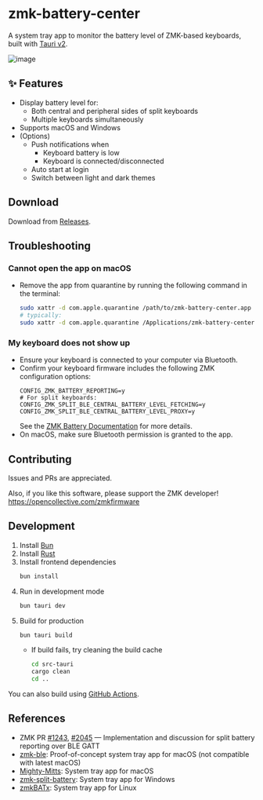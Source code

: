 # zmk-battery-center

A system tray app to monitor the battery level of ZMK-based keyboards, built with [Tauri v2](https://v2.tauri.app/).

![image](https://github.com/user-attachments/assets/1fe0b6de-c8cd-428b-975f-8c5d89850aba)

## ✨ Features
- Display battery level for:
  - Both central and peripheral sides of split keyboards
  - Multiple keyboards simultaneously
- Supports macOS and Windows
- (Options)
  - Push notifications when
    - Keyboard battery is low
    - Keyboard is connected/disconnected
  - Auto start at login
  - Switch between light and dark themes

## Download

Download from [Releases](https://github.com/kot149/zmk-battery-center/releases).

## Troubleshooting

### Cannot open the app on macOS

- Remove the app from quarantine by running the following command in the terminal:
  ```sh
  sudo xattr -d com.apple.quarantine /path/to/zmk-battery-center.app
  # typically:
  sudo xattr -d com.apple.quarantine /Applications/zmk-battery-center.app
  ```

### My keyboard does not show up

- Ensure your keyboard is connected to your computer via Bluetooth.
- Confirm your keyboard firmware includes the following ZMK configuration options:
  ```kconfig
  CONFIG_ZMK_BATTERY_REPORTING=y
  # For split keyboards:
  CONFIG_ZMK_SPLIT_BLE_CENTRAL_BATTERY_LEVEL_FETCHING=y
  CONFIG_ZMK_SPLIT_BLE_CENTRAL_BATTERY_LEVEL_PROXY=y
  ```
  See the [ZMK Battery Documentation](https://zmk.dev/docs/config/battery) for more details.
- On macOS, make sure Bluetooth permission is granted to the app.

## Contributing
Issues and PRs are appreciated.

Also, if you like this software, please support the ZMK developer!
https://opencollective.com/zmkfirmware

## Development
1. Install [Bun](https://bun.sh)
1. Install [Rust](https://www.rust-lang.org/ja/tools/install)
1. Install frontend dependencies
     ```sh
     bun install
     ```
2. Run in development mode
     ```sh
     bun tauri dev
     ```
3. Build for production
     ```sh
     bun tauri build
     ```
   - If build fails, try cleaning the build cache
     ```sh
     cd src-tauri
     cargo clean
     cd ..
     ```

You can also build using [GitHub Actions](.github/workflows).

## References
- ZMK PR [#1243](https://github.com/zmkfirmware/zmk/pull/1243), [#2045](https://github.com/zmkfirmware/zmk/pull/2045) — Implementation and discussion for split battery reporting over BLE GATT
- [zmk-ble](https://github.com/Katona/zmk-ble): Proof-of-concept system tray app for macOS (not compatible with latest macOS)
- [Mighty-Mitts](https://github.com/codyd51/Mighty-Mitts): System tray app for macOS
- [zmk-split-battery](https://github.com/Maksim-Isakau/zmk-split-battery): System tray app for Windows
- [zmkBATx](https://github.com/mh4x0f/zmkBATx): System tray app for Linux

